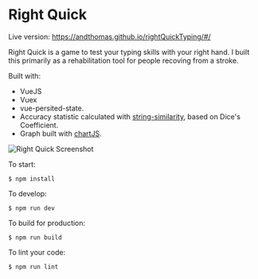 # Right Quick

Live version: https://andthomas.github.io/rightQuickTyping/#/

Right Quick is a game to test your typing skills with your right hand. I built this primarily as a rehabilitation tool for people recoving from a stroke.

Built with:
- VueJS
- Vuex 
- vue-persited-state.
- Accuracy statistic calculated with [string-similarity](https://www.npmjs.com/package/string-similarity), based on Dice's Coefficient.
- Graph built with [chartJS](http://www.chartjs.org/).

![Right Quick Screenshot](https://i.imgur.com/Fn3V6UW.png)

To start:


```$ npm install```


To develop:

```$ npm run dev```

To build for production:


```$ npm run build```

To lint your code:

```$ npm run lint```
